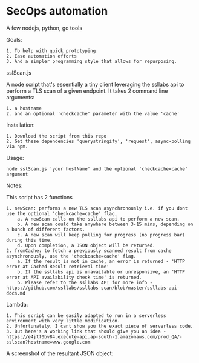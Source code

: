 
# SecOps automation

A few nodejs, python, go tools 

Goals:

	1. To help with quick prototyping
	2. Ease automation efforts 
	3. And a simpler programming style that allows for repurposing. 
	

sslScan.js

A node script that's essentially a tiny client leveraging the ssllabs api to perform a TLS scan of a given endpoint. It takes 2 command line arguments:

	1. a hostname
	2. and an optional 'checkcache' parameter with the value 'cache'

 Installation: 
 
 	1. Download the script from this repo
	2. Get these dependencies 'querystringify', 'request', async-polling via npm. 
	
Usage: 

	node sslScan.js 'your hostName' and the optional 'checkcache=cache' argument

Notes: 

This script has 2 functions 

	1. newScan: performs a new TLS scan asynchronously i.e. if you dont use the optional 'checkcache=cache' flag, 
		a. A newScan calls on the ssllabs api to perform a new scan. 
		b. A new scan could take anywhere between 3-15 mins, depending on a bunch of different factors. 
		c. A new scan will keep polling for progress (no progress bar) during this time.
		d. Upon completion, a JSON object will be returned. 
	2. fromCache: to fetch a previously scanned result from cache asynchronously, use the 'checkcache=cache' flag. 
		a. If the result is not in cache, an error is returned - 'HTTP error at Cached Result retrieval time'
		b. If the ssllabs api is unavailable or unresponsive, an 'HTTP error at API availability check time' is returned.  
		b. Please refer to the ssllabs API for more info - https://github.com/ssllabs/ssllabs-scan/blob/master/ssllabs-api-docs.md

Lambda: 

	1. This script can be easily adapted to run in a serverless environment with very little modification. 
	2. Unfortunately, I cant show you the exact piece of serverless code. 
	3. But here's a working link that should give you an idea - https://e4jtf0bv84.execute-api.ap-south-1.amazonaws.com/prod_QA/-sslscan?hostname=www.google.com

A screenshot of the resultant JSON object:

